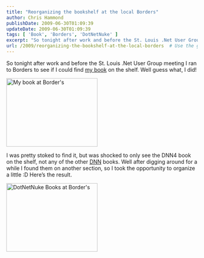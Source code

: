 ```yaml
---
title: "Reorganizing the bookshelf at the local Borders"
author: Chris Hammond
publishDate: 2009-06-30T01:09:39
updateDate: 2009-06-30T01:09:39
tags: [ 'Book', 'Borders', 'DotNetNuke' ]
excerpt: "So tonight after work and before the St. Louis .Net User Group meeting I ran to Borders to see if I could find my book on the shelf. Well guess what, I did!    I was pretty stoked to find it, but was shocked to only see the DNN4 book on the shelf, not any of the other DNN books. Well after digging around for a while I found them on another section, so I took the opportunity to organize a little :D Here’s the result.  "
url: /2009/reorganizing-the-bookshelf-at-the-local-borders  # Use the generated URL with year
---
```

<p>So tonight after work and before the St. Louis .Net User Group meeting I ran to Borders to see if I could find <a href="https://bit.ly/dnnbook/" target="_blank">my book</a> on the shelf. Well guess what, I did!</p>  <p><a href="https://www.flickr.com/photos/chammond/3674511612/"><img alt="My book at Border&#39;s" src="https://farm4.static.flickr.com/3571/3674511612_a3bfe9d675_m.jpg" width="240" height="180" /></a></p>  <p>I was pretty stoked to find it, but was shocked to only see the DNN4 book on the shelf, not any of the other <a href="https://www.dotnetnuke.com/" target="_blank">DNN</a> books. Well after digging around for a while I found them on another section, so I took the opportunity to organize a little :D Here’s the result.</p>  <p><a href="https://www.flickr.com/photos/chammond/3674512460/"><img alt="DotNetNuke Books at Border&#39;s" src="https://farm3.static.flickr.com/2080/3674512460_1b60e8b998_m.jpg" width="240" height="180" /></a></p>
